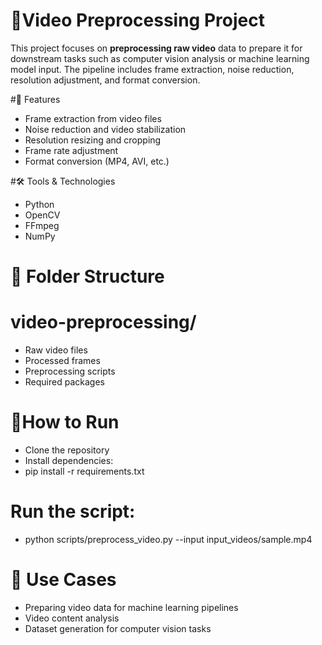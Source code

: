 # 🎥Video Preprocessing Project

This project focuses on **preprocessing raw video** data to prepare it for downstream tasks such as computer vision analysis or machine learning model input. The pipeline includes frame extraction, noise reduction, resolution adjustment, and format conversion.

#🔧 Features
- Frame extraction from video files
- Noise reduction and video stabilization
- Resolution resizing and cropping
- Frame rate adjustment
- Format conversion (MP4, AVI, etc.)

#🛠️ Tools & Technologies
  - Python
  - OpenCV
  - FFmpeg
  - NumPy

# 📂 Folder Structure
# video-preprocessing/
 - Raw video files
 - Processed frames
 - Preprocessing scripts
 - Required packages


# 🚀How to Run
  - Clone the repository
  - Install dependencies:
  - pip install -r requirements.txt
  
# Run the script:
  - python scripts/preprocess_video.py --input input_videos/sample.mp4

# 📌 Use Cases
  - Preparing video data for machine learning pipelines
  - Video content analysis
  - Dataset generation for computer vision tasks
